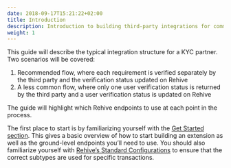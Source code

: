 ```yaml
---
date: 2018-09-17T15:21:22+02:00
title: Introduction
description: Introduction to building third-party integrations for common fintech flows.
weight: 1
---
```

This guide will describe the typical integration structure for a KYC partner. Two scenarios will be covered:

1. Recommended flow, where each requirement is verified separately by the third party and the verification status updated on  Rehive
2. A less common flow, where only one user verification status is returned by the third party and a user verification status is updated on Rehive

The guide will highlight which Rehive endpoints to use at each point in the process.

The first place to start is by familiarizing yourself with the [Get Started section](/building/get-started/introduction/). This gives a basic overview of how to start building an extension as well as the ground-level endpoints you’ll need to use. You should also familiarize yourself with [Rehive’s Standard Configurations](https://docs.google.com/document/d/1LdWBY2Oim2EPWv2-ZNKIPXDbnULbSf-DiUfuCw7_zQg/edit#) to ensure that the correct subtypes are used for specific transactions.






